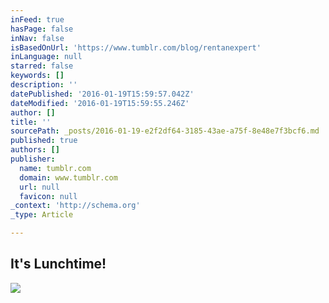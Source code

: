 ```yaml
---
inFeed: true
hasPage: false
inNav: false
isBasedOnUrl: 'https://www.tumblr.com/blog/rentanexpert'
inLanguage: null
starred: false
keywords: []
description: ''
datePublished: '2016-01-19T15:59:57.042Z'
dateModified: '2016-01-19T15:59:55.246Z'
author: []
title: ''
sourcePath: _posts/2016-01-19-e2f2df64-3185-43ae-a75f-8e48e7f3bcf6.md
published: true
authors: []
publisher:
  name: tumblr.com
  domain: www.tumblr.com
  url: null
  favicon: null
_context: 'http://schema.org'
_type: Article

---
```

## **It's Lunchtime!**
![](https://s3-us-west-2.amazonaws.com/the-grid-img/p/0055c0ce0daa0e42949bc549fe7e89eb1cde9d56.gif)